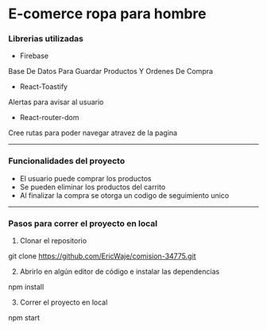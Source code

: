 # E-comerce ropa para hombre

### Librerias utilizadas
- Firebase

 Base De Datos Para Guardar Productos Y Ordenes De Compra

- React-Toastify

 Alertas para avisar al usuario

- React-router-dom

 Cree rutas para poder navegar atravez de la pagina

------------


 ### Funcionalidades del proyecto
- El usuario puede comprar los productos
- Se pueden eliminar los productos del carrito
- Al finalizar la compra se otorga un codigo de seguimiento unico

------------


### Pasos para correr el proyecto en local
1. Clonar el repositorio

 git clone https://github.com/EricWaje/comision-34775.git

2. Abrirlo en algún editor de código e instalar las dependencias

 npm install

3. Correr el proyecto en local

 npm start
